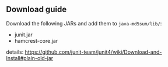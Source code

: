 ## Download guide

Download the following JARs and add them to `java-md5sum/lib/`:

- junit.jar
- hamcrest-core.jar

details: https://github.com/junit-team/junit4/wiki/Download-and-Install#plain-old-jar

